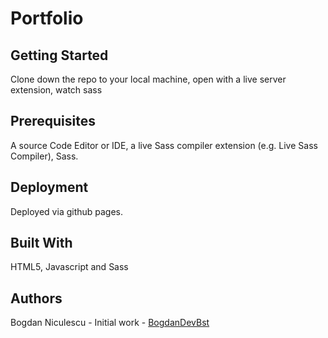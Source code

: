 # Portfolio

## Getting Started

Clone down the repo to your local machine, open with a live server extension, watch sass

## Prerequisites

A source Code Editor or IDE, a live Sass compiler extension (e.g. Live Sass Compiler), Sass.

## Deployment

Deployed via github pages.

## Built With

HTML5, Javascript and
Sass

## Authors

Bogdan Niculescu - Initial work - [BogdanDevBst](https://github.com/BogdanDevBst)

